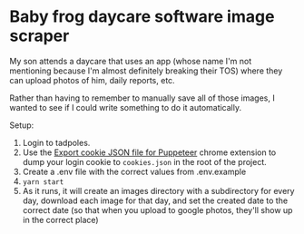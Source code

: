 # Baby frog daycare software image scraper

My son attends a daycare that uses an app (whose name I'm not mentioning because I'm almost definitely breaking their TOS) where they can upload photos of him, daily reports, etc.

Rather than having to remember to manually save all of those images, I wanted to see if I could write something to do it automatically.

Setup:
1. Login to tadpoles.
2. Use the [Export cookie JSON file for Puppeteer](https://chrome.google.com/webstore/detail/%E3%82%AF%E3%83%83%E3%82%AD%E3%83%BCjson%E3%83%95%E3%82%A1%E3%82%A4%E3%83%AB%E5%87%BA%E5%8A%9B-for-puppet/nmckokihipjgplolmcmjakknndddifde) chrome extension to dump your login cookie to `cookies.json` in the root of the project.
3. Create a .env file with the correct values from .env.example
4. `yarn start`
5. As it runs, it will create an images directory with a subdirectory for every day, download each image for that day, and set the created date to the correct date (so that when you upload to google photos, they'll show up in the correct place)